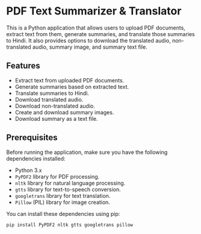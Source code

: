 # PDF Text Summarizer & Translator

This is a Python application that allows users to upload PDF documents, extract text from them, 
generate summaries, and translate those summaries to Hindi. It also provides options to download the translated audio, 
non-translated audio, summary image, and summary text file.

## Features

- Extract text from uploaded PDF documents.
- Generate summaries based on extracted text.
- Translate summaries to Hindi.
- Download translated audio.
- Download non-translated audio.
- Create and download summary images.
- Download summary as a text file.

## Prerequisites

Before running the application, make sure you have the following dependencies installed:

- Python 3.x
- `PyPDF2` library for PDF processing.
- `nltk` library for natural language processing.
- `gtts` library for text-to-speech conversion.
- `googletrans` library for text translation.
- `Pillow` (PIL) library for image creation.

You can install these dependencies using pip:

```bash
pip install PyPDF2 nltk gtts googletrans pillow

